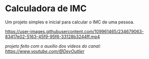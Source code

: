 # Calculadora de IMC

Um projeto simples e inicial para calcular o IMC de uma pessoa.

https://user-images.githubusercontent.com/109961465/234679063-83417e02-5163-45f9-95f6-33128b3244ff.mp4

_projeto feito com o auxílio dos vídeos do canal: https://www.youtube.com/@DevOutlier_
